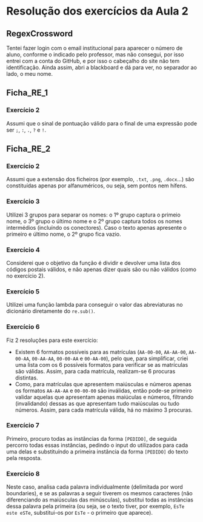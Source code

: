 # Resolução dos exercícios da Aula 2

## RegexCrossword
Tentei fazer login com o email institucional para aparecer o número de aluno, conforme o indicado pelo professor, mas não consegui, por isso entrei com a conta do GitHub, e por isso o cabeçalho do site não tem identificação. Ainda assim, abri a blackboard e dá para ver, no separador ao lado, o meu nome.

## Ficha_RE_1

### Exercício 2
Assumi que o sinal de pontuação válido para o final de uma expressão pode ser `;`, `:`, `.`, `?` e `!`.

## Ficha_RE_2

### Exercício 2
Assumi que a extensão dos ficheiros (por exemplo, `.txt`, `.png`, `.docx`...) são constituídas apenas por alfanuméricos, ou seja, sem pontos nem hífens.

### Exercício 3
Utilizei 3 grupos para separar os nomes: o 1º grupo captura o primeio nome, o 3º grupo o último nome e o 2º grupo captura todos os nomes intermédios (incluíndo os conectores). Caso o texto apenas apresente o primeiro e último nome, o 2º grupo fica vazio.

### Exercício 4
Considerei que o objetivo da função é dividir e devolver uma lista dos códigos postais válidos, e não apenas dizer quais são ou não válidos (como no exercício 2).

### Exercício 5
Utilizei uma função lambda para conseguir o valor das abreviaturas no dicionário diretamente do `re.sub()`.

### Exercício 6
Fiz 2 resoluções para este exercício:
- Existem 6 formatos possíveis para as matrículas (`AA-00-00`, `AA-AA-00`, `AA-00-AA`, `00-AA-AA`, `00-00-AA` e `00-AA-00`), pelo que, para simplificar, criei uma lista com os 6 possíveis formatos para verificar se as matrículas são válidas. Assim, para cada matrícula, realizam-se 6 procuras distintas.
- Como, para matrículas que apresentem maiúsculas e números apenas os formatos `AA-AA-AA` e `00-00-00` são inválidas, então pode-se primeiro validar aquelas que apresentam apenas maiúculas e números, filtrando (invalidando) dessas as que apresentam tudo maiúsculas ou tudo números. Assim, para cada matrícula válida, há no máximo 3 procuras.

### Exercício 7
Primeiro, procuro todas as instâncias da forma `[PEDIDO]`, de seguida percorro todas essas instâncias, pedindo o input do utilizados para cada uma delas e substituíndo a primeira instância da forma `[PEDIDO]` do texto pela resposta.

### Exercício 8
Neste caso, analisa cada palavra individualmente (delimitada por word boundaries), e se as palavras a seguir tiverem os mesmos caracteres (não diferenciando as maiúsculas das minúsculas), substitui todas as instâncias dessa palavra pela primeira (ou seja, se o texto tiver, por exemplo, `EsTe este eSTe`, substitui-os por `EsTe` - o primeiro que aparece).